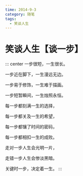 ```yaml
---
time: 2014-9-3
category: 随笔
tags:
  - 笑谈人生
---
```


# 笑谈人生【谈一步】

::: center
一步很短，一生很长。

一步近在脚下，一生漫远无边。

一步易于修饰，一生难于描画。

一步短暂瞬间，一生烛照永恒。

每一步都刻满一生的选择，

每一步都关及一生的希望，

每一步都镶了时间的密码，

每一步都相扣一生的成败。

走对一步人生会光明一片，

走错一步人生会惨淡黑暗。

关键时一步，决定着一生。
:::
